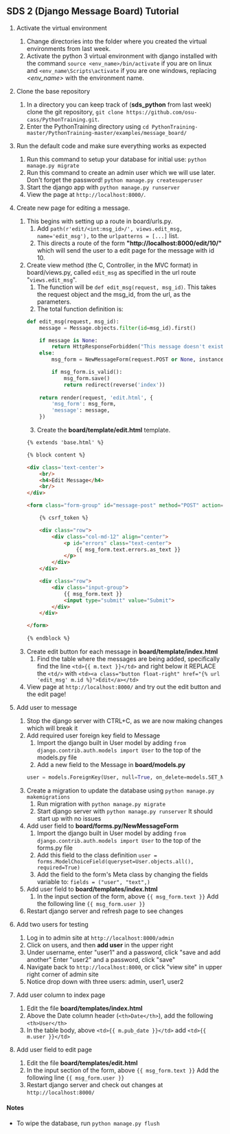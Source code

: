 ## SDS 2 (Django Message Board) Tutorial

1. Activate the virtual environment
    1. Change directories into the folder where you created the virtual environments from last week.
    2. Activate the python 3 virtual environment with django installed with the command
       `source <env_name>/bin/activate` if you are on linux and `<env_name\Scripts\activate` if you
       are one windows, replacing *<env_name>* with the environment name.
    
2. Clone the base repository
    1. In a directory you can keep track of (**sds_python** from last week)
       clone the git repository, `git clone https://github.com/osu-cass/PythonTraining.git`.
    2. Enter the PythonTraining directory using `cd PythonTraining-master/PythonTraining-master/examples/message_board/`

3. Run the default code and make sure everything works as expected
    1. Run this command to setup your database for initial use: `python manage.py migrate`
    2. Run this command to create an admin user which we will use later. Don't forget the password!
       `python manage.py createsuperuser`
    3. Start the django app with `python manage.py runserver`
    4. View the page at `http://localhost:8000/`.

4. Create new page for editing a message.
    1. This begins with setting up a route in board/urls.py.
	    1. Add `path(r'edit/<int:msg_id>/', views.edit_msg, name='edit_msg'),` to
		   the `urlpatterns = [...]` list.
		2. This directs a route of the form **"http://localhost:8000/edit/10/"**
		   which will send the user to a edit page for the message with id 10.
	2. Create view method (the C, Controller, in the MVC format) in board/views.py,
	   called `edit_msg` as specified in the url route "`views.edit_msg`".
	    1. The function will be `def edit_msg(request, msg_id)`.  This takes the
		   request object and the msg_id, from the url, as the parameters.
		2. The total function definition is:
		```python
		def edit_msg(request, msg_id):
			message = Message.objects.filter(id=msg_id).first()

			if message is None:
				return HttpResponseForbidden("This message doesn't exist.")
			else:
				msg_form = NewMessageForm(request.POST or None, instance=message)

				if msg_form.is_valid():
					msg_form.save()
					return redirect(reverse('index'))
				
			return render(request, 'edit.html', {
				'msg_form': msg_form,
				'message': message,
			})
		```
		3. Create the **board/template/edit.html** template.
		```html
		{% extends 'base.html' %}

		{% block content %}

		<div class='text-center'>
			<br/>
			<h4>Edit Message</h4>
			<br/>
		</div>

		<form class="form-group" id="message-post" method="POST" action="{% url 'edit_msg' message.id %}">

			{% csrf_token %}

			<div class="row">
				<div class="col-md-12" align="center">
					<p id="errors" class="text-center">
						{{ msg_form.text.errors.as_text }}
					</p>
				</div>
			</div>

			<div class="row">
				<div class="input-group">
					{{ msg_form.text }}
					<input type="submit" value="Submit">
				</div>
			</div>

		</form>
			
		{% endblock %}
		```
	3. Create edit button for each message in **board/template/index.html**
		1. Find the table where the messages are being added, specifically find the line
		   `<td>{{ m.text }}</td>` and right below it REPLACE the `<td/>` with
		   `<td><a class="button float-right" href="{% url 'edit_msg' m.id %}">Edit</a></td>`
	4. View page at `http://localhost:8000/` and try out the edit button and the edit page!

5. Add user to message
	1. Stop the django server with CTRL+C, as we are now making changes which will break it
	2. Add required user foreign key field to Message
		1. Import the django built in User model by adding `from django.contrib.auth.models import User` to the top of the models.py file
		2. Add a new field to the Message in **board/models.py**
		```python
		user = models.ForeignKey(User, null=True, on_delete=models.SET_NULL)
		```
	3. Create a migration to update the database using
		`python manage.py makemigrations`
		1. Run migration with
		`python manage.py migrate`
		2. Start django server with
		`python manage.py runserver` It should start up with no issues
	4. Add user field to **board/forms.py/NewMessageForm**
		1. Import the django built in User model by adding
		`from django.contrib.auth.models import User` to the top of the forms.py file
		2. Add this field to the class definition
		`user = forms.ModelChoiceField(queryset=User.objects.all(), required=True)`
		3. Add the field to the form's Meta class by changing the fields variable to:
		`fields = ("user", "text",)`
	5. Add user field to **board/templates/index.html**
		1. In the input section of the form, above `{{ msg_form.text }}`
			Add the following line `{{ msg_form.user }}`
	6. Restart django server and refresh page to see changes

6. Add two users for testing
	1. Log in to admin site at `http://localhost:8000/admin`
	2. Click on users, and then **add user** in the upper right
	3. Under username, enter "user1" and a password, click "save and add another"
		Enter "user2" and a password, click "save"
	4. Navigate back to `http://localhost:8000`, or click "view site" in upper right corner of admin site
	5. Notice drop down with three users: admin, user1, user2

7. Add user column to index page
	1. Edit the file **board/templates/index.html**
	2. Above the Date column header (`<th>Date</th>`),
		add the following `<th>User</th>`
	3. In the table body, above `<td>{{ m.pub_date }}</td>`
	add `<td>{{ m.user }}</td>`
8. Add user field to edit page
	1. Edit the file **board/templates/edit.html**
	2. In the input section of the form, above `{{ msg_form.text }}`
		Add the following line `{{ msg_form.user }}`
	3. Restart django server and check out changes at `http://localhost:8000/`


#### Notes
* To wipe the database, run `python manage.py flush`
